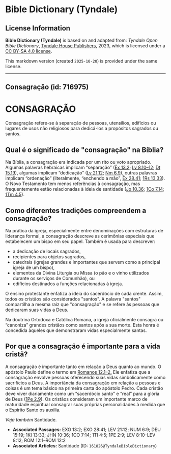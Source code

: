 # Bible Dictionary (Tyndale)

## License Information

**Bible Dictionary (Tyndale)** is based on and adapted from: _Tyndale Open Bible Dictionary_, [Tyndale House Publishers](https://tyndaleopenresources.com/), 2023, which is licensed under a [CC BY-SA 4.0 license](https://creativecommons.org/licenses/by-sa/4.0/legalcode.en).

This markdown version (created `2025-10-20`) is provided under the same license.



--------------------------------

## Consagração (id: 716975)

CONSAGRAÇÃO
===========

Consagração refere\-se à separação de pessoas, utensílios, edifícios ou lugares de usos não religiosos para dedicá\-los a propósitos sagrados ou santos.

Qual é o significado de "consagração" na Bíblia?
------------------------------------------------

Na Bíblia, a consagração era indicada por um rito ou voto apropriado. Algumas palavras hebraicas implicam “separação” ([Êx 13\.2](https://ref.ly/Exod13:2); [Lv 8\.10–12](https://ref.ly/Lev8:10-Lev8:12); [Dt 15\.19](https://ref.ly/Deut15:19)), algumas implicam “dedicação” ([Lv 21\.12](https://ref.ly/Num6:9); [Nm 6\.9](https://ref.ly/Num6:9)), outras palavras implicam “ordenação” (literalmente, “enchendo a mão”, [Êx 28\.41](https://ref.ly/Exod28:41); [1Rs 13\.33](https://ref.ly/1Kgs13:33)). O Novo Testamento tem menos referências à consagração, mas frequentemente estão relacionadas à ideia de santidade ([Jo 10\.36](https://ref.ly/John10:36); [1Co 7\.14](https://ref.ly/1Cor7:14); [1Tm 4\.5](https://ref.ly/1Tim4:5)).

Como diferentes tradições compreendem a consagração?
----------------------------------------------------

Na prática da igreja, especialmente entre denominações com estruturas de liderança formal, a consagração descreve as cerimônias especiais que estabelecem um bispo em seu papel. Também é usada para descrever:

* a dedicação de locais sagrados,
* recipientes para objetos sagrados,
* catedrais (igrejas grandes e importantes que servem como a principal igreja de um bispo),
* elementos da Divina Liturgia ou Missa (o pão e o vinho utilizados durante os serviços de Comunhão), ou
* edifícios destinados a funções relacionadas à igreja.

O ensino protestante enfatiza a ideia do sacerdócio de cada crente. Assim, todos os cristãos são considerados "santos". A palavra "santos" compartilha a mesma raiz que "consagração" e se refere às pessoas que dedicaram suas vidas a Deus.

Na doutrina Ortodoxa e Católica Romana, a igreja oficialmente consagra ou “canoniza” grandes cristãos como santos após a sua morte. Esta honra é concedida àqueles que demonstraram vidas especialmente santas.

Por que a consagração é importante para a vida cristã?
------------------------------------------------------

A consagração é importante tanto em relação a Deus quanto ao mundo. O apóstolo Paulo define o termo em [Romanos 12\.1–2\.](https://ref.ly/Rom12:1-Rom12:2) Ele enfatiza que a consagração envolve pessoas oferecendo suas vidas simbolicamente como sacrifícios a Deus. A importância da consagração em relação a pessoas e coisas é um tema básico na primeira carta do apóstolo Pedro. Cada cristão deve viver diariamente como um “sacerdócio santo” e “real” para a glória de Deus ([1Pe 2\.9](https://ref.ly/1Pet2:9)). Os cristãos consideram um importante marco de maturidade espiritual consagrar suas próprias personalidades à medida que o Espírito Santo os auxilia.

*Veja também* Santidade.

* **Associated Passages:** EXO 13:2; EXO 28:41; LEV 21:12; NUM 6:9; DEU 15:19; 1KI 13:33; JHN 10:36; 1CO 7:14; 1TI 4:5; 1PE 2:9; LEV 8:10–LEV 8:12; ROM 12:1–ROM 12:2
* **Associated Articles:** Santidade (ID: `161826@TyndaleBibleDictionary`)

